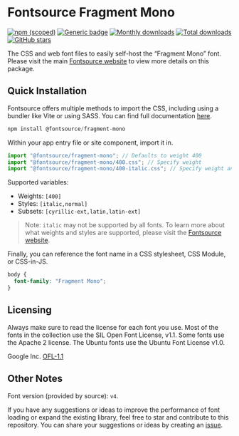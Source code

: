 # Fontsource Fragment Mono

[![npm (scoped)](https://img.shields.io/npm/v/@fontsource/fragment-mono?color=brightgreen)](https://www.npmjs.com/package/@fontsource/fragment-mono) [![Generic badge](https://img.shields.io/badge/fontsource-passing-brightgreen)](https://github.com/fontsource/fontsource) [![Monthly downloads](https://badgen.net/npm/dm/@fontsource/fragment-mono)](https://github.com/fontsource/fontsource) [![Total downloads](https://badgen.net/npm/dt/@fontsource/fragment-mono)](https://github.com/fontsource/fontsource) [![GitHub stars](https://img.shields.io/github/stars/fontsource/fontsource.svg?style=social&label=Star)](https://github.com/fontsource/fontsource/stargazers)

The CSS and web font files to easily self-host the “Fragment Mono” font. Please visit the main [Fontsource website](https://fontsource.org/fonts/fragment-mono) to view more details on this package.

## Quick Installation

Fontsource offers multiple methods to import the CSS, including using a bundler like Vite or using SASS. You can find full documentation [here](https://fontsource.org/docs/getting-started/introduction).

```javascript
npm install @fontsource/fragment-mono
```

Within your app entry file or site component, import it in.

```javascript
import "@fontsource/fragment-mono"; // Defaults to weight 400
import "@fontsource/fragment-mono/400.css"; // Specify weight
import "@fontsource/fragment-mono/400-italic.css"; // Specify weight and style
```

Supported variables:
- Weights: `[400]`
- Styles: `[italic,normal]`
- Subsets: `[cyrillic-ext,latin,latin-ext]`

> Note: `italic` may not be supported by all fonts. To learn more about what weights and styles are supported, please visit the [Fontsource website](https://fontsource.org/fonts/fragment-mono).

Finally, you can reference the font name in a CSS stylesheet, CSS Module, or CSS-in-JS.

```css
body {
  font-family: "Fragment Mono";
}
```

## Licensing
Always make sure to read the license for each font you use. Most of the fonts in the collection use the SIL Open Font License, v1.1. Some fonts use the Apache 2 license. The Ubuntu fonts use the Ubuntu Font License v1.0.

Google Inc.
[OFL-1.1](http://scripts.sil.org/OFL)

## Other Notes
Font version (provided by source): `v4`.

If you have any suggestions or ideas to improve the performance of font loading or expand the existing library, feel free to star and contribute to this repository. You can share your suggestions or ideas by creating an [issue](https://github.com/fontsource/fontsource/issues).